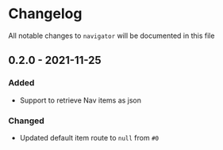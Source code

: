 # Changelog

All notable changes to `navigator` will be documented in this file

## 0.2.0 - 2021-11-25

### Added
- Support to retrieve Nav items as json

### Changed
- Updated default item route to `null` from `#0`
